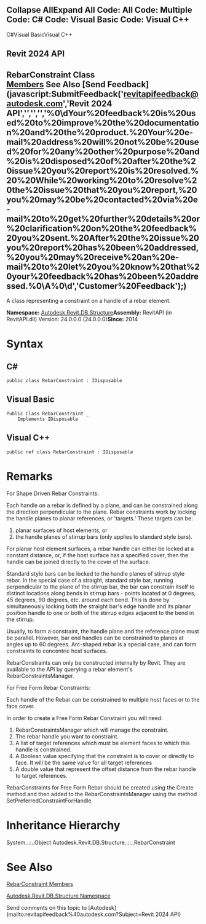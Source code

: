 ﻿

Collapse AllExpand All Code: All Code: Multiple Code: C# Code: Visual Basic Code: Visual C++   
---  
  
C#Visual BasicVisual C++

Revit 2024 API  
---  
RebarConstraint Class  
[Members](3a2afe27-b578-5d23-611e-ceb2be08c0b4.md) See Also [Send Feedback](javascript:SubmitFeedback\('revitapifeedback@autodesk.com','Revit 2024 API','','','','%0\\dYour%20feedback%20is%20used%20to%20improve%20the%20documentation%20and%20the%20product.%20Your%20e-mail%20address%20will%20not%20be%20used%20for%20any%20other%20purpose%20and%20is%20disposed%20of%20after%20the%20issue%20you%20report%20is%20resolved.%20%20While%20working%20to%20resolve%20the%20issue%20that%20you%20report,%20you%20may%20be%20contacted%20via%20e-mail%20to%20get%20further%20details%20or%20clarification%20on%20the%20feedback%20you%20sent.%20After%20the%20issue%20you%20report%20has%20been%20addressed,%20you%20may%20receive%20an%20e-mail%20to%20let%20you%20know%20that%20your%20feedback%20has%20been%20addressed.%0\\A%0\\d','Customer%20Feedback'\);)  
---  
  
A class representing a constraint on a handle of a rebar element. 

**Namespace:** [Autodesk.Revit.DB.Structure](d586b341-f687-9d90-e96d-255806b7d4fc.md)**Assembly:** RevitAPI (in RevitAPI.dll) Version: 24.0.0.0 (24.0.0.0)**Since:** 2014 

# Syntax

C#  
---  
      
    
    public class RebarConstraint : IDisposable  
  
Visual Basic  
---  
      
    
    Public Class RebarConstraint _
    	Implements IDisposable  
  
Visual C++  
---  
      
    
    public ref class RebarConstraint : IDisposable  
  
# Remarks

For Shape Driven Rebar Constraints:

Each handle on a rebar is defined by a plane, and can be constrained along the direction perpendicular to the plane. Rebar constraints work by locking the handle planes to planar references, or 'targets.' These targets can be: 

  1. planar surfaces of host elements, or 
  2. the handle planes of stirrup bars (only applies to standard style bars). 



For planar host element surfaces, a rebar handle can either be locked at a constant distance, or, if the host surface has a specified cover, then the handle can be joined directly to the cover of the surface.

Standard style bars can be locked to the handle planes of stirrup style rebar. In the special case of a straight, standard style bar, running perpendicular to the plane of the stirrup bar, the bar can constrain itself to distinct locations along bends in stirrup bars - points located at 0 degrees, 45 degrees, 90 degrees, etc. around each bend. This is done by simultaneously locking both the straight bar's edge handle and its planar position handle to one or both of the stirrup edges adjacent to the bend in the stirrup.

Usually, to form a constraint, the handle plane and the reference plane must be parallel. However, bar end handles can be constrained to planes at angles up to 60 degrees. Arc-shaped rebar is a special case, and can form constraints to concentric host surfaces.

RebarConstraints can only be constructed internally by Revit. They are available to the API by querying a rebar element's RebarConstraintsManager.

For Free Form Rebar Constraints:

Each handle of the Rebar can be constrained to multiple host faces or to the face cover.

In order to create a Free Form Rebar Constraint you will need: 

  1. RebarConstraintsManager which will manage the constraint. 
  2. The rebar handle you want to constraint. 
  3. A list of target references which must be element faces to which this handle is constrained. 
  4. A Boolean value specifying that the constraint is to cover or directly to face. It will be the same value for all target references
  5. A double value that represent the offset distance from the rebar handle to target references. 



RebarConstraints for Free Form Rebar should be created using the Create method and then added to the RebarConstraintsManager using the method SetPreferredConstraintForHandle.

# Inheritance Hierarchy

System..::..Object Autodesk.Revit.DB.Structure..::..RebarConstraint

# See Also

[RebarConstraint Members](3a2afe27-b578-5d23-611e-ceb2be08c0b4.md)

[Autodesk.Revit.DB.Structure Namespace](d586b341-f687-9d90-e96d-255806b7d4fc.md)

Send comments on this topic to [Autodesk](mailto:revitapifeedback%40autodesk.com?Subject=Revit 2024 API)